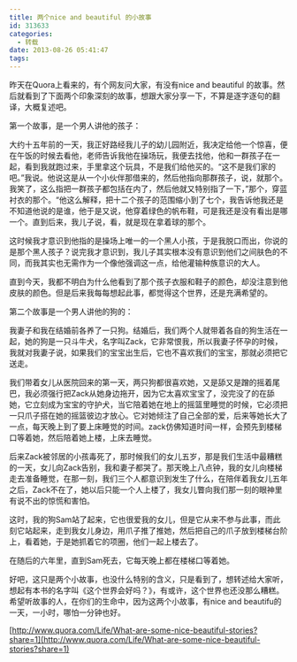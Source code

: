 ```yaml
---
title: 两个nice and beautiful 的小故事
id: 313633
categories:
  - 转载
date: 2013-08-26 05:41:47
tags:
---
```


昨天在Quora上看来的，有个网友问大家，有没有nice and beautiful 的故事。然后就看到了下面两个印象深刻的故事，想跟大家分享一下，不算是逐字逐句的翻译，大概复述吧。

第一个故事，是一个男人讲他的孩子：

大约十五年前的一天，我正好路经我儿子的幼儿园附近，我决定给他一个惊喜，便在午饭的时候去看他，老师告诉我他在操场玩，我便去找他，他和一群孩子在一起，看到我就跑过来，手里拿这个玩具，不是我们给他买的。“这不是我们家的吧。”我说。他说这是从一个小伙伴那借来的，然后他指向那群孩子，说，就那个。我笑了，这么指把一群孩子都包括在内了，然后他就又特别指了一下，”那个，穿蓝衬衣的那个。“他这么解释，把十二个孩子的范围缩小到了七个，我告诉他我还是不知道他说的是谁，他于是又说，他穿着绿色的帆布鞋，可是我还是没有看出是哪一个。直到后来，我儿子说，看，就是现在拿着球的那个。

这时候我才意识到他指的是操场上唯一的一个黑人小孩，于是我脱口而出，你说的是那个黑人孩子？说完我才意识到，我儿子其实根本没有意识到他们之间肤色的不同，而我其实也无需作为一个像他强调这一点，给他灌输种族意识的大人。

直到今天，我都不明白为什么他看到了那个孩子衣服和鞋子的颜色，却没注意到他皮肤的颜色。但是后来我每每想起此事，都觉得这个世界，还是充满希望的。

第二个故事是一个男人讲他的狗的：

我妻子和我在结婚前各养了一只狗。结婚后，我们两个人就带着各自的狗生活在一起，她的狗是一只斗牛犬，名字叫Zack，它非常恨我，所以我妻子怀孕的时候，我就对我妻子说，如果我们的宝宝出生后，它也不喜欢我们的宝宝，那就必须把它送走。

我们带着女儿从医院回来的第一天，两只狗都很喜欢她，又是舔又是蹭的摇着尾巴，我必须强行把Zack从她身边拖开，因为它太喜欢宝宝了，没完没了的在舔她，它立刻成为宝宝的守护犬，当它陪着她在地上的摇篮里睡觉的时候，它必须把一只爪子搭在她的摇篮彼边才放心。它对她倾注了自己全部的爱，后来等她长大了一点，每天晚上到了要上床睡觉的时间。zack仿佛知道时间一样，会预先到楼梯口等着她，然后陪着她上楼，上床去睡觉。

后来Zack被邻居的小孩毒死了，那时候我们的女儿五岁，那是我们生活中最糟糕的一天，女儿向Zack告别，我和妻子都哭了。那天晚上八点钟，我的女儿向楼梯走去准备睡觉，在那一刻，我们三个人都意识到发生了什么，在陪伴着我女儿五年之后，Zack不在了，她以后只能一个人上楼了，我女儿瞥向我们那一刻的眼神里有说不出的惊慌和害怕。

这时，我的狗Sam站了起来，它也很爱我的女儿，但是它从来不参与此事，而此刻它站起来，走到我女儿身边，用爪子推了推她，然后把自己的爪子放到楼梯台阶上，看着她，于是她抓着它的项圈，他们一起上楼去了。

在随后的六年里，直到Sam死去，它每天晚上都在楼梯口等着她。

好吧，这只是两个小故事，也没什么特别的含义，只是看到了，想转述给大家听，想起有本书的名字叫《这个世界会好吗？》，有或许，这个世界也还没那么糟糕。希望听故事的人，在你们的生命中，因为这两个小故事，有nice and beautifu的一天，一小时，哪怕一分钟也好。

[http://www.quora.com/Life/What-are-some-nice-beautiful-stories?share=1](http://www.quora.com/Life/What-are-some-nice-beautiful-stories?share=1)